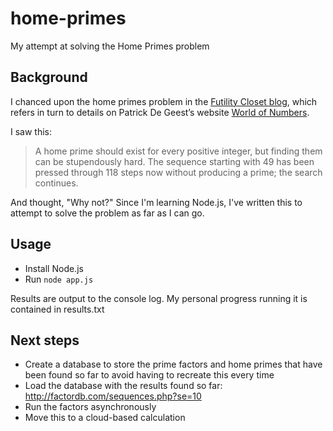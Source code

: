 # home-primes
 My attempt at solving the Home Primes problem

## Background

I chanced upon the home primes problem in the [Futility Closet blog](https://www.futilitycloset.com/2020/12/29/home-primes/), which refers in turn to details on Patrick De Geest’s website [World of Numbers](http://www.worldofnumbers.com/topic1.htm).

I saw this:

> A home prime should exist for every positive integer, but finding them can be stupendously hard. The sequence starting with 49 has been pressed through 118 steps now without producing a prime; the search continues.

And thought, "Why not?" Since I'm learning Node.js, I've written this to attempt to solve the problem as far as I can go.

## Usage

* Install Node.js
* Run `node app.js`

Results are output to the console log. My personal progress running it is contained in results.txt

## Next steps

* Create a database to store the prime factors and home primes that have been found so far to avoid having to recreate this every time
* Load the database with the results found so far: http://factordb.com/sequences.php?se=10
* Run the factors asynchronously
* Move this to a cloud-based calculation




